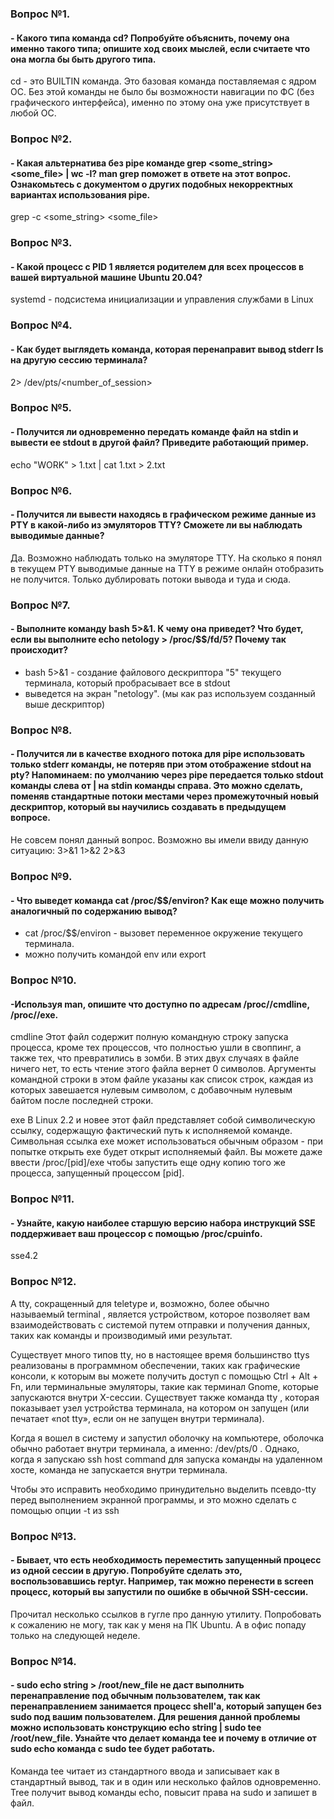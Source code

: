 ### Вопрос №1. 
#### - Какого типа команда cd? Попробуйте объяснить, почему она именно такого типа; опишите ход своих мыслей, если считаете что она могла бы быть другого типа.

cd - это BUILTIN команда. Это базовая команда поставляемая с ядром ОС. Без этой команды не было бы возможности навигации по ФС (без графического интерфейса), именно по этому она уже присутствует в любой ОС.

### Вопрос №2. 
#### - Какая альтернатива без pipe команде grep <some_string> <some_file> | wc -l? man grep поможет в ответе на этот вопрос. Ознакомьтесь с документом о других подобных некорректных вариантах использования pipe.

grep -c <some_string> <some_file>

### Вопрос №3. 
#### - Какой процесс с PID 1 является родителем для всех процессов в вашей виртуальной машине Ubuntu 20.04?

systemd - подсистема инициализации и управления службами в Linux

### Вопрос №4. 
#### - Как будет выглядеть команда, которая перенаправит вывод stderr ls на другую сессию терминала?

2> /dev/pts/<number_of_session>

### Вопрос №5. 
#### - Получится ли одновременно передать команде файл на stdin и вывести ее stdout в другой файл? Приведите работающий пример.

echo "WORK" > 1.txt | cat 1.txt > 2.txt

### Вопрос №6.  
#### - Получится ли вывести находясь в графическом режиме данные из PTY в какой-либо из эмуляторов TTY? Сможете ли вы наблюдать выводимые данные?

Да. Возможно наблюдать только на эмуляторе TTY. На сколько я понял в текущем PTY выводимые данные на TTY в режиме онлайн отобразить не получится. Только дублировать потоки вывода и туда и сюда.

### Вопрос №7.
#### - Выполните команду bash 5>&1. К чему она приведет? Что будет, если вы выполните echo netology > /proc/$$/fd/5? Почему так происходит?
- bash 5>&1 - создание файлового дескриптора "5" текущего терминала, который пробрасывает все в stdout
- выведется на экран "netology". (мы как раз используем созданный выше дескриптор)

### Вопрос №8.  
#### - Получится ли в качестве входного потока для pipe использовать только stderr команды, не потеряв при этом отображение stdout на pty? Напоминаем: по умолчанию через pipe передается только stdout команды слева от | на stdin команды справа. Это можно сделать, поменяв стандартные потоки местами через промежуточный новый дескриптор, который вы научились создавать в предыдущем вопросе.
Не совсем понял данный вопрос. Возможно вы имели ввиду данную ситуацию:
3>&1 1>&2 2>&3

### Вопрос №9.  
#### - Что выведет команда cat /proc/$$/environ? Как еще можно получить аналогичный по содержанию вывод?

- cat /proc/$$/environ - вызовет переменное окружение текущего терминала.
- можно получить командой env или export

### Вопрос №10.  
#### -Используя man, опишите что доступно по адресам /proc/<PID>/cmdline, /proc/<PID>/exe.
cmdline
Этот файл содержит полную  командную  строку  запуска  процесса,  кроме  тех процессов,  что  полностью  ушли в своппинг, а также тех, что превратились в зомби. В этих двух случаях в файле ничего нет, то есть  чтение  этого  файла вернет  0  символов.   Аргументы  командной  строки в этом файле указаны как список строк, каждая из которых завешается нулевым  символом,  с  добавочным нулевым байтом после последней строки.

exe
В Linux 2.2 и новее этот файл представляет собой символическую ссылку, содержащую фактический путь к исполняемой команде.
Символьная ссылка exe может использоваться обычным образом - при попытке открыть exe будет открыт исполняемый файл. Вы можете даже ввести /proc/[pid]/exe чтобы запустить еще одну копию того же процесса, запущенный процессом [pid].

### Вопрос №11. 
#### - Узнайте, какую наиболее старшую версию набора инструкций SSE поддерживает ваш процессор с помощью /proc/cpuinfo.

sse4.2

### Вопрос №12. 

A tty, сокращенный для teletype и, возможно, более обычно называемый terminal , является устройством, которое позволяет вам взаимодействовать с системой путем отправки и получения данных, таких как команды и производимый ими результат.

Существует много типов tty, но в настоящее время большинство ttys реализованы в программном обеспечении, таких как графические консоли, к которым вы можете получить доступ с помощью Ctrl + Alt + Fn, или терминальные эмуляторы, такие как терминал Gnome, которые запускаются внутри X-сессии.
Существует также команда tty , которая показывает узел устройства терминала, на котором он запущен (или печатает «not tty», если он не запущен внутри терминала). 

Когда я вошел в систему и запустил оболочку на компьютере, оболочка обычно работает внутри терминала, а именно: /dev/pts/0 . Однако, когда я запускаю ssh host command для запуска команды на удаленном хосте, команда не запускается внутри терминала.

Чтобы это исправить необходимо принудительно выделить псевдо-tty перед выполнением экранной программы, и это можно сделать с помощью опции -t из ssh

### Вопрос №13.
#### - Бывает, что есть необходимость переместить запущенный процесс из одной сессии в другую. Попробуйте сделать это, воспользовавшись reptyr. Например, так можно перенести в screen процесс, который вы запустили по ошибке в обычной SSH-сессии.

Прочитал несколько ссылков в гугле про данную утилиту. Попробовать к сожалению не могу, так как у меня на ПК Ubuntu. А в офис попаду только на следующей неделе.

### Вопрос №14.
#### - sudo echo string > /root/new_file не даст выполнить перенаправление под обычным пользователем, так как перенаправлением занимается процесс shell'а, который запущен без sudo под вашим пользователем. Для решения данной проблемы можно использовать конструкцию echo string | sudo tee /root/new_file. Узнайте что делает команда tee и почему в отличие от sudo echo команда с sudo tee будет работать.

Команда tee читает из стандартного ввода и записывает как в стандартный вывод, так и в один или несколько файлов одновременно.
Tree получит вывод команды echo, повысит права на sudo и запишет в файл.

